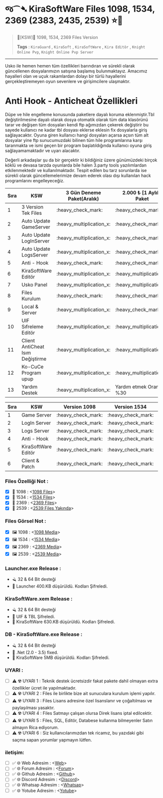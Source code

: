 # જ⁀➴ KiraSoftWare Files 1098, 1534, 2369 (2383, 2435, 2539) ⭐🔰

> 🔰[KSW]🔰 1098, 1534, 2369 Files Version
> 
> **Tags** : `KiraGuard` , `KiraSoft` , `KiraSoftWare` , `Kira Editör` , `Knight Online Pvp`, `Knight Online Pvp Server`
---

Usko ile hemen hemen tüm özellikleri barındıran ve sürekli olarak güncellenen dosyalarımızın satışına başlamış bulunmaktayız.
Amacımız hayalleri olan ve uçuk rakamlardan dolayı bir türlü hayallerini gerçekleştiremeyen oyun sevenlere ve girişimcilere ulaşmaktır.

# Anti Hook - Anticheat Özellikleri #
Düpe ve hile engelleme konusunda paketlere dayalı koruma eklenmiştir.Tbl değiştirilmesine dayalı olarak dosya otomatik olarak tüm data klasörünü tarar ve değişen tüm dosyaları kendi ftp ağımızdan çekerek değiştirir bu sayede kullanıcı ne kadar tbl dosyası eklerse eklesin fix dosyalarla giriş sağlayacaktır.
Oyuna giren kullanıcı hangi dosyaları açarsa açsın tüm alt dosyalar yine ftp sunucumuzdaki bilinen tüm hile programlarına karşı taranmakta ve ismi geçen bir program başlatıldığında kullanıcı oyuna giriş sağlayamamaktadır ve uyarı alacaktır.

Değerli arkadaşlar şu da bir gerçektir ki bildiğiniz üzere günümüzdeki birçok köklü ve devasa tarzda oyunlarda bile halen 3.party tools yazılımlardan etkilenmektedir ve kullanılmaktadır.
Tespit edilen bu tarz sorunlarda ise sürekli olarak güncellemelerimize devam ederek olası dışı kullanılan hack programlarını engelleyeceğiz.

<table>
	<thead>
		<tr>
		<th>Sıra</th>
		<th>KSW</th>
		<th>3 Gün Deneme Paket(Aralık)</th>
		<th>2.000 ₺ [1 Aylık] Paket</th>
		<th>6.000 ₺ [Süresiz] Paket</th>
		<th>8.000 ₺ [Süresiz] Paket</th>
		</tr>
	</thead>
<tbody>
<tr>
	<td>1</td>
	<td>3 Version Tek Files</td>
	<td>:heavy_check_mark:</td>
	<td>:heavy_check_mark:</td>
	<td>:heavy_check_mark:</td>
	<td>:heavy_check_mark:</td>
</tr>	
<tr>
	<td>2</td>
	<td>Auto Update GameServer</td>
	<td>:heavy_multiplication_x:</td>
	<td>:heavy_check_mark:</td>
	<td>:heavy_check_mark:</td>
	<td>:heavy_check_mark:</td>
</tr>
<tr>
	<td>3</td>
	<td>Auto Update LogInServer</td>
	<td>:heavy_multiplication_x:</td>
	<td>:heavy_check_mark:</td>
	<td>:heavy_check_mark:</td>
	<td>:heavy_check_mark:</td>
</tr>	
	<td>4</td>
	<td>Auto Update LogsServer</td>
	<td>:heavy_multiplication_x:</td>
	<td>:heavy_check_mark:</td>
	<td>:heavy_check_mark:</td>
	<td>:heavy_check_mark:</td>
</tr>	
<tr>
	<td>5</td>
	<td>Anti - Hook</td>
	<td>:heavy_check_mark:</td>
	<td>:heavy_check_mark:</td>
	<td>:heavy_check_mark:</td>
	<td>:heavy_check_mark:</td>
</tr>		
<tr>
	<td>6</td>
	<td>KiraSoftWare Editör</td>
	<td>:heavy_multiplication_x:</td>
	<td>:heavy_multiplication_x:</td>
	<td>:heavy_check_mark:</td>
	<td>:heavy_check_mark:</td>
</tr>    
<tr>
	<td>7</td>
	<td>Usko Panel</td>
	<td>:heavy_multiplication_x:</td>
	<td>:heavy_multiplication_x:</td>
	<td>:heavy_check_mark:</td>
	<td>:heavy_check_mark:</td>
</tr>   
	<tr>
	<td>8</td>
	<td>Files Kurulum</td>
	<td>:heavy_check_mark:</td>
	<td>:heavy_check_mark:</td>
	<td>:heavy_check_mark:</td>
	<td>:heavy_check_mark:</td>
</tr> 
<tr>
	<td>9</td>
	<td>Local & Server</td>
	<td>:heavy_multiplication_x:</td>
	<td>:heavy_check_mark:</td>
	<td>:heavy_check_mark:</td>
	<td>:heavy_check_mark:</td>
</tr>   
<tr>
	<td>10</td>
	<td>UIF Sıfreleme Editör</td>
	<td>:heavy_multiplication_x:</td>
	<td>:heavy_multiplication_x:</td>
	<td>:heavy_check_mark:</td>
	<td>:heavy_check_mark:</td>
</tr>		
<tr>
	<td>11</td>
	<td>Client AntiCheat Isım Değiştirme</td>
	<td>:heavy_multiplication_x:</td>
	<td>:heavy_multiplication_x:</td>
	<td>:heavy_multiplication_x:</td>
	<td>:heavy_check_mark:</td>
</tr>		
<tr>
	<td>12</td>
	<td>Ko-CuCe Program upup</td>
	<td>:heavy_multiplication_x:</td>
	<td>:heavy_multiplication_x:</td>
	<td>:heavy_multiplication_x:</td>
	<td>:heavy_check_mark:</td>
</tr>  	
<tr>
	<td>13</td>
	<td>Yardım Destek</td>
	<td>:heavy_multiplication_x:</td>
	<td>Yardım etmek Oranı %30 </td>
	<td>Yardım etmek Oranı %65 </td>
	<td>Yardım etmek Oranı %85 </td>
</tr>  	
</tbody>
</table>

<table>
	<thead>
		<tr>
			<th>Sıra</th>
			<th>KSW</th>
			<th>Version 1098</th>
			<th>Version 1534</th>
			<th>Version 2369</th>
			<th>Version 2383</th>
			<th>Version 2435</th>
			<th>Version 2539</th>
		</tr>
	</thead>
<tbody>
<tr>
	<td>1</td>
	<td>Game Server </td>
	<td>:heavy_check_mark:</td>
	<td>:heavy_check_mark:</td>
	<td>:heavy_check_mark:</td>
	<td>:heavy_check_mark:</td>
	<td>:heavy_check_mark:</td>
	<td>:heavy_check_mark:</td>
</tr>	
<tr>
	<td>2</td>
	<td>LogIn Server </td>
	<td>:heavy_check_mark:</td>
	<td>:heavy_check_mark:</td>
	<td>:heavy_check_mark:</td>
	<td>:heavy_check_mark:</td>
	<td>:heavy_check_mark:</td>
	<td>:heavy_check_mark:</td>
</tr>
<tr>
	<td>3</td>
	<td>Logs Server </td>
	<td>:heavy_check_mark:</td>
	<td>:heavy_check_mark:</td>
	<td>:heavy_check_mark:</td>
	<td>:heavy_check_mark:</td>
	<td>:heavy_check_mark:</td>
	<td>:heavy_check_mark:</td>
</tr>	
<tr>
	<td>4</td>
	<td>Anti - Hook </td>
	<td>:heavy_check_mark:</td>
	<td>:heavy_check_mark:</td>
	<td>:heavy_check_mark:</td>
	<td>:heavy_check_mark:</td>
	<td>:heavy_check_mark:</td>
	<td>:Yakında:</td>
</tr>
<tr>
	<td>5</td>
	<td>KiraSoftWare Editör </td>
	<td>:heavy_check_mark:</td>
	<td>:heavy_check_mark:</td>
	<td>:heavy_check_mark:</td>
	<td>:heavy_check_mark:</td>
	<td>:heavy_check_mark:</td>
	<td>:heavy_check_mark:</td>
</tr>	
<tr>
	<td>6</td>
	<td>Client & Patch</td>
	<td>:heavy_check_mark:</td>
	<td>:heavy_check_mark:</td>
	<td>:heavy_check_mark:</td>
	<td>:heavy_check_mark:</td>
	<td>:heavy_check_mark:</td>
	<td>:heavy_check_mark:</td>
</tr>
	
</tbody>
</table>

### Files Özelliği Not :
- [X] 📒 1098  : <[1098 Files](https://github.com/KiraAmora61/KiraSoftWare-files-Update/blob/main/1098.md)>
- [X] 📒 1534  : <[1534 Files](https://github.com/KiraAmora61/KiraSoftWare-files-Update/blob/main/1534.md)>
- [X] 📒 2369  : <[2369 Files](https://github.com/KiraAmora61/KiraSoftWare-files-Update/blob/main/2369.md)>
- [X] 📒 2539  : <[2539 Files Yakında](https://github.com/KiraAmora61/KiraSoftWare-files-Update/)>

### Files Görsel Not : 
- [X] 🖼 1098  : <[1098 Media](https://forum.kiraguard.com/index.php?media/categories/1098-koserver.1/)>
- [X] 🖼 1534  : <[1534 Media](https://forum.kiraguard.com/index.php?media/categories/1534-koserver.2/)>
- [X] 🖼 2369  : <[2369 Media](https://forum.kiraguard.com/index.php?media/categories/2369-koserver.3/)>
- [X] 🖼 2539  : <[2539 Media](https://forum.kiraguard.com/index.php?media/categories/usko-koserver.6/)>

### Launcher.exe Release :
- 🪒 32 & 64 Bit desteği
- 🔐 Launcher 400.KB düşürüldü. Kodları Şifreledi.

### KiraSoftWare.xem Release :
- 🪒 32 & 64 Bit desteği
- :key: UIF & TBL Şifreledi.
- 🔐 KiraSoftWare 630.KB düşürüldü. Kodları Şifreledi.

### DB - KiraSoftWare.exe Release :
- 🪒 32 & 64 Bit desteği
- :hammer: .Net (2.0 - 3.5) fixed.
- 🔐 KiraSoftWare 5MB düşürüldü. Kodları Şifreledi.
 
### UYARI : 
- [ ] :warning: ☢️ UYARI 1 : Teknik destek ücretsizdir fakat pakete dahil olmayan extra özellikler ücret ile yapılmaktadır.
- [ ] :warning: ☢️ UYARI 2 : Files ile birlikte bize ait sunuculara kurulum işlemi yapılır.
- [ ] :warning: ☢️ UYARI 3 : Files Lisans adresine özel lisanslanır ve çoğaltılması ve paylaşılması yasaktır.
- [ ] :warning: ☢️ UYARI 4 : Files Satmayı çalışan olursa Direk lisans iptal edilcektir.
- [ ] :warning: ☢️ UYARI 5 : Files, SQL, Editör, Databese kullanma bilmeyenler Satın almayın Rica ediyorum.
- [ ] :warning: ☢️ UYARI 6 : Siz kullanıcılarımızdan tek ricamız, bu yazıdaki gibi saçma sapan yorumlar yapmayın lütfen.

### iletişim:
- [ ] :white_check_mark: 🌐 Web Adresim     : <[Web](https://kiraguard.com)>
- [ ] :white_check_mark: 🌐 Forum Adresim   : <[Forum](https://forum.kiraguard.com/index.php)>
- [ ] :white_check_mark: 🌐 Github Adresim  : <[Github](https://github.com/KiraAmora61/KiraSoftWare-files-Update/blob/main/README.md)>
- [ ] :white_check_mark: 🌐 Discord Adresim : <[Discord](https://discord.gg/bDAG2mNqgb)>
- [ ] :white_check_mark: 🌐 Whatsap Adresim : <[Whatsap](https://wa.me/905060315092)>
- [ ] :white_check_mark: 🌐 Yotube Adresim  : <[Yotube](https://www.youtube.com/@KiraSoftWare)>
